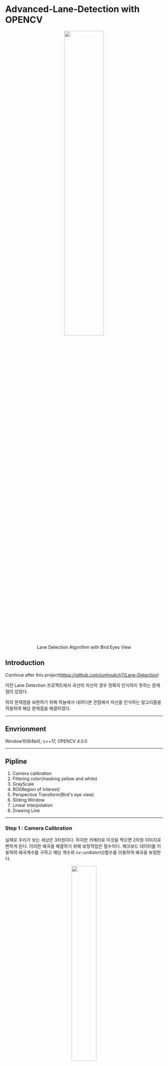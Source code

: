 # Advanced-Lane-Detection with OPENCV
<p align="center"><img src = "https://github.com/junhyukch7/Advanced-Lane-Detection/blob/main/image/result.jpg" width="50%">

<p align="center">Lane Detection Algorithm with Bird Eyes View


## Introduction

Continue after this project(https://github.com/junhyukch7/Lane-Detection)

이전 Lane Detection 프로젝트에서 곡선의 차선의 경우 정확히 인식하지 못하는 문제점이 있었다.

위의 문제점을 보완하기 위해 하늘에서 내려다본 관점에서 차선을 인식하는 알고리즘을 적용하여 해당 문제점을 해결하였다.

---
## Envrionment
Window10(64bit), c++17, OPENCV 4.0.0

---
## Pipline
1. Camera calibration
2. Filtering color(masking yellow and white)
3. GrayScale
4. ROI(Region of Interest)
5. Perspective Transform(Bird's eye view)
6. Sliding Window
7. Linear Interpolation
8. Drawing Line

---

### Step 1 : Camera Calibration
  
실제로 우리가 보는 세상은 3차원이다. 하지만 카메라로 이것을 찍으면 2차원 이미지로 변하게 된다. 이러한 왜곡을 해결하기 위해 보정작업은 필수이다. 체크보드 데이터를 이용하여 왜곡계수를 구하고 해당 계수와 cv::undistort()함수를 이용하여 왜곡을 보정한다.

<p align="center"><img src = "https://github.com/junhyukch7/Advanced-Lane-Detection/blob/main/image/cal_result4.PNG" width="40%">

<p align="center">Finding distortion coefficent task using Check Board
  
|distorted|undistorted|
|------|---|
|<p align="center"><img src = "https://github.com/junhyukch7/Advanced-Lane-Detection/blob/main/image/distorted%20check.PNG" width="70%">|<p align="center"><img src = "https://github.com/junhyukch7/Advanced-Lane-Detection/blob/main/image/undistorted%20check.PNG" width="70%">|
|<p align="center"><img src = "https://github.com/junhyukch7/Advanced-Lane-Detection/blob/main/image/distorted%20image.PNG" width="75%">|<p align="center"><img src = "https://github.com/junhyukch7/Advanced-Lane-Detection/blob/main/image/undistorted%20image.PNG" width="70%">
  
### Step 2 : Filtering Color
  
  차선의 색깔이 희미해지거나 주변색과 유사해질 경우 위와 같이 차선을 인식하지 못하게 된다. 따라서 색을 표현하는 방법을 기존의 RGB에서 HSV로 바꾼다. HSV 이미지에서는 H(Hue)가 일정한 범위를 갖는 순수한 색 정보를 가지고 있기 때문에 RGB 이미지보다 쉽게 색을 분류할 수 있다. 또한 선을 분류할 때 연산량을 줄이기 위해 차선색깔 필터(흰색 노란색)를 적용하였다
  
<p align="center"><img src = "https://github.com/junhyukch7/Advanced-Lane-Detection/blob/main/image/fillter.jpg" width="50%">
  
<p align="center">Masking Yellow and White Color

### Step 3 : GrayScale(bianry)
  
  연산량을 줄이기 위해서 픽셀의 모든 값을 이분법적으로 나눠야 한다. 임계값을 기준으로 기준치 미만인 경우 검은색, 이상인 경우 흰색으로 표현하여 연산량을 줄인다.
  이 과정은 이후 흰색 픽셀만을 찾는 slidingwindow함수의 findNonZero 연산을 할때 유용하다.
  
  <p align="center"><img src = "https://github.com/junhyukch7/Advanced-Lane-Detection/blob/main/image/bin.jpg" width="50%">
    
  <p align="center">binary image
  

### Step 4 : ROI
    
해당 과정은 Bird's eyes view로 transform할 때 기존의 이미지에서 점들을 지정하기 때문에 굳이 거치지 않아도 되는 작업이다.
    
### Step 5 : Perspective Transform
  
<p align="center"><img src = "https://github.com/junhyukch7/Advanced-Lane-Detection/blob/main/image/perspective_transform.PNG" width="15%">
  <p align="center">Bird's Eyes View
  
  ROI과정에서 언급한 것 처럼 기존의 이미지에서 4개의 점을 선택하여 변환을 수행한다. 
  변환하기 전에는 직선 처럼 보이던 선이 변환 후에는 곡선인 것이 확연히 드러나는 것을 알 수 있다.
  
|original|trasfromed|
|------|---|
|<p align="center"><img src = "https://github.com/junhyukch7/Advanced-Lane-Detection/blob/main/image/roi.jpg" width="50%">|<p align="center"><img src = "https://github.com/junhyukch7/Advanced-Lane-Detection/blob/main/image/birdeye.jpg" width="70%">|

### Step 6 : Sliding Window

  가장 많은 시간을 투여한 것 같다... 아이디어는 앞서 전처리 과정에서 binary작업을 수행했기 때문에 차선이 있는 곳은 흰색이고 없는 곳은 검정색으로 표현될 것이다.
  cv::findNonZero 함수를 이용하여 0이 아닌 픽셀의 벡터를 반환한다. 이후 이 벡터의 x좌표를 이용하여 평균x좌표를 구하고 이 좌표에서 y값을 증가시키며 slinding window작업을 수행한다. 
    
|Left|Right|
|------|---|
|<p align="center"><img src = "https://github.com/junhyukch7/Advanced-Lane-Detection/blob/main/image/windows1.jpg" width="70%">|<p align="center"><img src = "https://github.com/junhyukch7/Advanced-Lane-Detection/blob/main/image/windows.jpg" width="70%">|
|<p align="center"><img src = "https://github.com/junhyukch7/Advanced-Lane-Detection/blob/main/image/windowsR2.jpg" width="70%">|<p align="center"><img src = "https://github.com/junhyukch7/Advanced-Lane-Detection/blob/main/image/windowsR1.jpg" width="70%">
  
### Step 7 : Linear interpolation
  
  slding window 결과 흰색 픽셀이 위치한 좌표를 얻게 된다. 이 좌표들을 기반으로 선형 보간법을 수행한다. 다항식 보간법은 고차항으로 갈수록 오차가 커질 가능성이 있어 선형 보간법을 선택했다. 
  
|Curve|Straight|
|------|---|
|<p align="center"><img src = "https://github.com/junhyukch7/Advanced-Lane-Detection/blob/main/image/birdeyeline.jpg" width="80%">|<p align="center"><img src = "https://github.com/junhyukch7/Advanced-Lane-Detection/blob/main/image/pro.jpg" width="80%">|
  
### Step 8 : Drawing Line
  
  Bird's eye view에서 만든 점들을 original 공간의 좌표형태로 바꿔준 후 선을 그린다. 
  
  <pre><code>perspectiveTransform(pts, outPts, invertedPerspectiveMatrix); //Transform points back into original image space</code></pre>
 
|Curve|Straight|
|------|---|
|<p align="center"><img src = "https://github.com/junhyukch7/Advanced-Lane-Detection/blob/main/image/result.jpg" width="77%">|<p align="center"><img src = "https://github.com/junhyukch7/Advanced-Lane-Detection/blob/main/image/src.jpg" width="100%">|
  
---
## Result video
  
|Non-Bird-eye(before)|Bird-eye(after)|
|------|---|
|<p align="center"><img src = "https://github.com/junhyukch7/Advanced-Lane-Detection/blob/main/image/challenge.gif" width="80%">|<p align="center"><img src = "https://github.com/junhyukch7/Advanced-Lane-Detection/blob/main/image/birdeye2.gif" width="100%">|
 
이전 프로젝트에서 설계한 알고리즘은 곡선영역에서 차선을 인식할때 매우 심한 진동을 보이며 차선을 인식한다. 이는 매우 불안정한 모습이며 제어 단계에서도 악영향을 미칠 가능성이 있었다.
반면에 이번 프로젝트에서 설계한 알고리즘은 곡선 영역에서도 큰 진동없이 차선을 잘 인식한 것을 볼 수 있다. 신뢰도가 높은 좌표 데이터를 기반으로 한 선형보간법을 이용하여 기존에 있던
진동 문제를 해결할 수 있었다.


